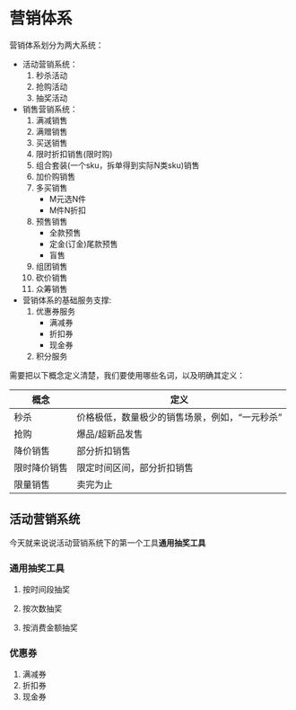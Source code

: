 # 营销体系

营销体系划分为两大系统：

- 活动营销系统：
    1. 秒杀活动
    2. 抢购活动
    3. 抽奖活动
- 销售营销系统：
    1. 满减销售
    2. 满赠销售
    3. 买送销售
    4. 限时折扣销售(限时购)
    5. 组合套装(一个sku，拆单得到实际N类sku)销售
    6. 加价购销售
    7. 多买销售
        + M元选N件
        + M件N折扣
    8. 预售销售
        + 全款预售
        + 定金(订金)尾款预售
        + 盲售
    9. 组团销售
    10. 砍价销售
    11. 众筹销售
- 营销体系的基础服务支撑:
    1. 优惠券服务
        + 满减券
        + 折扣券
        + 现金券
    2. 积分服务

需要把以下概念定义清楚，我们要使用哪些名词，以及明确其定义：

概念|定义
---|---
秒杀|价格极低，数量极少的销售场景，例如，“一元秒杀”
抢购|爆品/超新品发售
降价销售|部分折扣销售
限时降价销售|限定时间区间，部分折扣销售
限量销售|卖完为止

## 活动营销系统

今天就来说说活动营销系统下的第一个工具**通用抽奖工具**

### 通用抽奖工具

1. 按时间段抽奖

2. 按次数抽奖

3. 按消费金额抽奖

### 优惠券

1. 满减券
2. 折扣券
3. 现金券